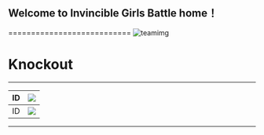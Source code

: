 ## Welcome to Invincible Girls Battle home！
===========================
![teamimg](https://github.com/sukiChou/Invincible-girls-battle/blob/master/WechatIMG754.png)

# Knockout
****
	
|ID|![](https://github.com/sukiChou/Invincible-girls-battle/blob/master/WechatIMG76.png)|
|---|---
|ID|![](https://github.com/sukiChou/Invincible-girls-battle/blob/master/WechatIMG77.png)|


****

